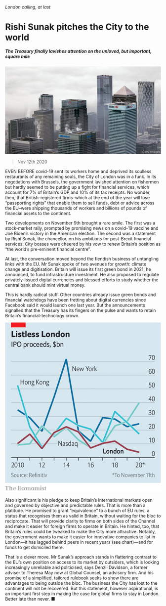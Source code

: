 ###### London calling, at last

# Rishi Sunak pitches the City to the world 

##### The Treasury finally lavishes attention on the unloved, but important, square mile 

![image](images/20201114_BRP502.jpg) 

> Nov 12th 2020 

EVEN BEFORE covid-19 sent its workers home and deprived its soulless restaurants of any remaining souls, the City of London was in a funk. In its negotiations with Brussels, the government lavished attention on fishermen but hardly seemed to be putting up a fight for financial services, which account for 7% of Britain’s GDP and 10% of its tax receipts. No wonder, then, that British-registered firms–which at the end of the year will lose “passporting rights” that enable them to sell funds, debt or advice across the EU–were shipping thousands of workers and billions of pounds of financial assets to the continent.

Two developments on November 9th brought a rare smile. The first was a stock-market rally, prompted by promising news on a covid-19 vaccine and Joe Biden’s victory in the American election. The second was a statement by Rishi Sunak, the chancellor, on his ambitions for post-Brexit financial services. City bosses were cheered by his vow to renew Britain’s position as “the world’s pre-eminent financial centre”.


At last, the conversation moved beyond the fiendish business of untangling links with the EU. Mr Sunak spoke of two avenues for growth: climate change and digitisation. Britain will issue its first green bond in 2021, he announced, to fund infrastructure investment. He also proposed to regulate privately-issued digital currencies and blessed efforts to study whether the central bank should mint virtual money.

This is hardly radical stuff. Other countries already issue green bonds and financial watchdogs have been fretting about digital currencies since Facebook said it would launch one last year. But the announcements signalled that the Treasury has its fingers on the pulse and wants to retain Britain’s financial-technology crown.

![image](images/20201114_BRC261.png) 


Also significant is his pledge to keep Britain’s international markets open and governed by objective and predictable rules. That is more than a platitude. He promised to grant “equivalence” to a bunch of EU rules, a status that recognises them as valid in Britain, without waiting for the bloc to reciprocate. That will provide clarity to firms on both sides of the Channel and make it easier for foreign firms to operate in Britain. He hinted, too, that Britain’s rules could be tweaked to make the City more attractive. Notably, the government wants to make it easier for innovative companies to list in London—it has lagged behind peers in recent years (see chart)—and for funds to get domiciled there.

That is a clever move. Mr Sunak’s approach stands in flattering contrast to the EU’s own position on access to its market by outsiders, which is looking increasingly unreliable and politicised, says Denzil Davidson, a former adviser to Theresa May now at Global Counsel, an advisory firm. And his promise of a simplified, tailored rulebook seeks to show there are advantages to being outside the bloc. The business the City has lost to the continent will not be recovered. But this statement, however aspirational, is an important first step in making the case for global firms to stay in London. Better late than never. ■

